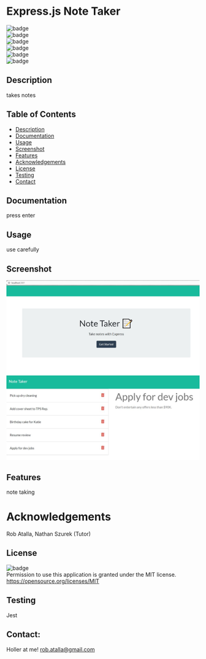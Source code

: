 # Express.js Note Taker

  ![badge](https://img.shields.io/github/languages/top/ratalla816/note-taker)
  <br> 
  ![badge](https://img.shields.io/github/languages/count/ratalla816/note-taker)
  <br>
  ![badge](https://img.shields.io/github/issues/ratalla816/note-taker)
  <br>
  ![badge](https://img.shields.io/github/issues-closed/ratalla816/note-taker)
  <br>
  ![badge](https://img.shields.io/github/last-commit/ratalla816/note-taker)
  <br>
  ![badge](https://img.shields.io/badge/license-MIT-important)
  
  ## Description
  
   takes notes
 
  ## Table of Contents
  - [Description](#description)
  - [Documentation](#documentation)
  - [Usage](#usage)
  - [Screenshot](#screenshot)
  - [Features](#features)
  - [Acknowledgements](#acknowledgements)
  - [License](#license)
  - [Testing](#testing)
  - [Contact](#contact)

  ## Documentation
  press enter
 
  ## Usage
  use carefully

  ## Screenshot
  ![Screenshot](github/images/screenshot.png)
  <br>
  ![Screenshot](github/images/screenshot2.png)
  
  ## Features
  note taking
  
  # Acknowledgements
  Rob Atalla, Nathan Szurek (Tutor)
    
  ## License
  ![badge](https://img.shields.io/badge/license-MIT-important)
  <br>
  Permission to use this application is granted under the MIT license. <https://opensource.org/licenses/MIT>


  ## Testing
  Jest

  ## Contact:
  Holler at me! <a href="mailto:rob.atalla@gmail.com">rob.atalla@gmail.com</a>